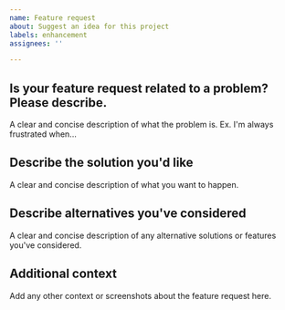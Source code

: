 ```yaml
---
name: Feature request
about: Suggest an idea for this project
labels: enhancement
assignees: ''

---
```


## Is your feature request related to a problem? Please describe.
A clear and concise description of what the problem is. Ex. I'm always frustrated when...

## Describe the solution you'd like
A clear and concise description of what you want to happen.

## Describe alternatives you've considered
A clear and concise description of any alternative solutions or features you've considered.

## Additional context
Add any other context or screenshots about the feature request here.
